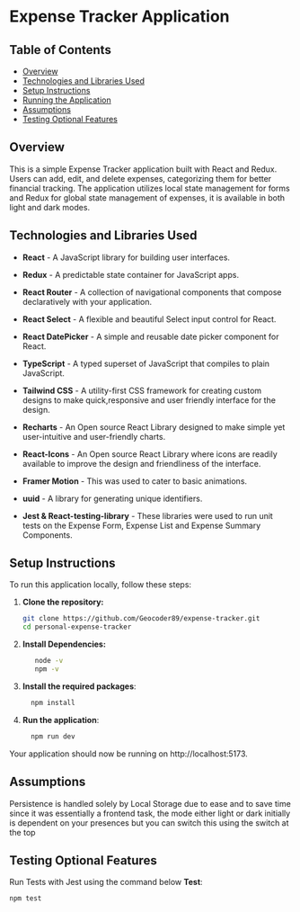 # Expense Tracker Application

## Table of Contents
- [Overview](#overview)
- [Technologies and Libraries Used](#technologies-and-libraries-used)
- [Setup Instructions](#setup-instructions)
- [Running the Application](#running-the-application)
- [Assumptions](#assumptions)
- [Testing Optional Features](#testing-optional-features)


## Overview
This is a simple Expense Tracker application built with React and Redux. Users can add, edit, and delete expenses, categorizing them for better financial tracking. The application utilizes local state management for forms and Redux for global state management of expenses, it is available in both light and dark modes.



## Technologies and Libraries Used
- **React** - A JavaScript library for building user interfaces.
- **Redux** - A predictable state container for JavaScript apps.
- **React Router** - A collection of navigational components that compose declaratively with your application.
- **React Select** - A flexible and beautiful Select input control for React.
- **React DatePicker** - A simple and reusable date picker component for React.
- **TypeScript** - A typed superset of JavaScript that compiles to plain JavaScript.
- **Tailwind CSS** - A utility-first CSS framework for creating custom designs to make quick,responsive and user friendly interface for the design.

- **Recharts** - An Open source React Library designed to make simple yet user-intuitive and user-friendly charts.

- **React-Icons** - An Open source React Library where icons are readily available to improve the design and friendliness of the interface.

- **Framer Motion** - This was used to cater to basic animations.
- **uuid** - A library for generating unique identifiers.
- **Jest & React-testing-library** - These libraries were used to run unit tests on the Expense Form, Expense List and Expense Summary Components.

## Setup Instructions

To run this application locally, follow these steps:

1. **Clone the repository:**
   ```bash
   git clone https://github.com/Geocoder89/expense-tracker.git
   cd personal-expense-tracker

2. **Install Dependencies:**
   ```bash
      node -v
      npm -v

3. **Install the required packages**:
   ```bash
     npm install

4. **Run the application**:
    ```bash
      npm run dev
  Your application should now be running on http://localhost:5173.


## Assumptions

Persistence is handled solely by Local Storage due to ease and to save time since it was essentially a frontend task, the mode either light or dark initially is dependent on your presences but you can switch this using the switch at the top

## Testing Optional Features
Run Tests with Jest using the command below
**Test**:
```bash
npm test







